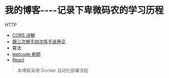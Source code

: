 # 我的博客----记录下卑微码农的学习历程

HTTP

- [CORS 详解](http://www.strk2.cn/views/net/CORS.html)
- [跟三次握手四次挥手说再见](http://www.strk2.cn/views/net/Shakehands-wave.html)
- 算法
- [leetcode 刷题](http://www.strk2.cn/views/datastructure&algorithm/algorithm.html)
- [React](http://react.strk2.cn)

> 本博客采用 Docker 自动化部署流程
